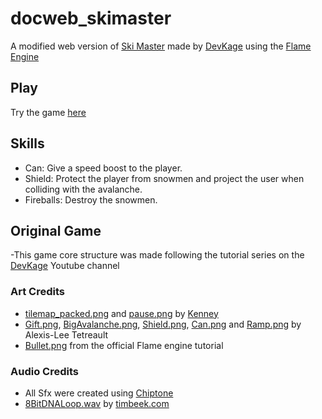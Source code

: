 # docweb_skimaster

A modified web version of [Ski Master](https://github.com/ufrshubham/ski_master) made by [DevKage](https://github.com/ufrshubham) using the [Flame Engine](https://flame-engine.org/)

## Play

Try the game [here](https://2115470.github.io/docweb_skimaster/)

## Skills
- Can: Give a speed boost to the player.
- Shield: Protect the player from snowmen and project the user when colliding with the avalanche.
- Fireballs: Destroy the snowmen.

## Original Game

-This game core structure was made following the tutorial series on the [DevKage](https://www.youtube.com/DevKage) Youtube channel

### Art Credits

- [tilemap_packed.png](assets/images/tilemap_packed.png) and [pause.png](assets/images/pause.png) by [Kenney](https://kenney.nl/)
- [Gift.png](assets/images/Gift.png), [BigAvalanche.png](assets/images/BigAvalanch.png), [Shield.png](assets/images/Shield.png), [Can.png](assets/images/Can.png) and [Ramp.png](assets/images/ramp.png) by Alexis-Lee Tetreault
- [Bullet.png](https://github.com/flame-engine/flame/blob/main/examples/assets/images/rogue_shooter/bullet.png) from the official Flame engine tutorial

### Audio Credits

- All Sfx were created using [Chiptone](https://sfbgames.itch.io/chiptone)
- [8BitDNALoop.wav](assets/audio/8BitDNALoop.wav) by [timbeek.com](https://timbeek.com/)

